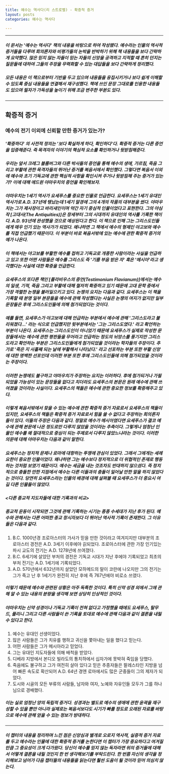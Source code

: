 ```yaml
---
title: 예수는 역사다(리 스트로벨) - 확증적 증거
layout: posts
categories: 예수는 역사다
   
---
```


---
##### 이 문서는 '예수는 역사다' 책의 내용을 바탕으로 하여 작성됐다. 예수라는 인물의 역사적 증거들을 다루며 회의론자와 비평가들의 논박을 반박하기 위해 책 내용들을 보다 간략하게 요약했다. 많은 믿지 않는 자들이 믿는 자들의 신앙을 공격하고 지적할 때 흔히 던지는 질문들에 대하여 그들의 주장을 무력화할 수 있는 대답들을 보다 간략하게 정리했다.
##### 모든 내용은 이 책으로부터 기반을 두고 있으며 내용들을 응집시키거나 보다 쉽게 이해할 수 있도록 중심 내용들을 연결해서 재구성했다. 책에 쓰인 문장 그대로를 인용한 내용들도 있으며 필자가 가독성을 높이기 위해 조금 변주한 부분도 있다.
---

## 확증적 증거

### 예수의 전기 이외에 신뢰할 만한 증거가 있는가?

##### '확증하다' 의 사전적 정의는 '보다 확실하게 하다, 확인하다'다. 확증적 증거는 다른 증언을 입증해준다. 즉 목격자의 이야기의 핵심적 요소를 확인하거나 뒷받침해준다. 
##### 우리는 앞서 크레그 블롬버그와 다른 박사들의 증언을 통해 예수의 생애, 가르침, 죽음 그리고 부활에 관한 목격자들의 뛰어난 증거를 복음서에서 확인했다. 그렇다면 복음서 이외에 예수와 초기 기독교에 관한 핵심적 사항을 확인시켜 주거나 뒷받침해 주는 증거가 있는가? 이에 대해 에드윈 야마우치의 증언을 확인해보자.

##### 야마우치는 1세기 역사가 요세푸스를 중요한 인물로 언급한다. 요세푸스는 1세기 유대인 역사가로 A.D. 37년에 탱났는데 1세기 말경에 그의 4개의 작품의 대부분을 썼다. 야마우치는 그가 제사장이고 바리새인이며 약간 자기 중심적 인물이었다고 표현한다. 그의 야심작 [고대사(The Antiquities)]은 창세부터 그의 시대까지 유대인의 역사를 기록한 책이다. A.D. 93년에 완성했을 것으로 예상된다고 한다. 이 책으로 인해 그는 그리스도인들에게 매우 인기 있는 역사가가 되었다. 왜냐하면 그 책에서 예수의 형제인 야고보와 예수를 직접 언급했기 때문이다. 이 부분이 바로 복음서밖에 있는 예수에 관한 확증적 증거의 예가 나온다. 
##### 이 책에서는 야고보를 부활한 예수를 접하고 기독교로 개종한 사람이라는 사실을 언급하고 있고 또한 어떤 사람들은 예수를 그리스도 즉 '기름 부음 받은 자' 혹은 '메시아'라고 생각했다는 사실에 대한 확증을 언급한다. 
##### 요세푸스의 또다른 책인 [플라비우스의 증언(Testimonium Flavianum)]에서는 예수의 일생, 기적, 죽음 그리고 부활에 대해 철저히 확증하고 있기 때문에 고대 문학 중에서 가장 격렬한 논쟁을 불러일으키고 있다. 논쟁의 요지는 다음과 같다. 요세푸스는 이 책을 기록할 때 분명 일부 본문들을 예수에 관해 작성했다는 사실은 논쟁의 여지가 없지만 일부 문장들은 후에 그리스도인들에 의해 첨가되었다는 것이다. 
##### 예를 들면, 요세푸스가 야고보에 대해 언급하는 부분에서 예수에 관해 '그리스도라고 불리워졌다...' 라는 식으로 언급했지만 뒷부분에서는 '그는 그리스도였다.' 라고 확언하는 부분이 나온다. 요세푸스는 그리스도인이 아니었기 때문에 요세푸스가 실제로 작성한 문장들에서는 예수에 관한 평판들을 무어라고 언급하는 정도의 뉘앙스를 풍기지만 그리스도라고 확언하는 부분은 그리스도인들에게 첨가되었을 것이라는 학자들의 주장이다. 추가로 '죽은 지 사흘째 되는 날에 부활해서 나타났다.' 라고 선포하는 부분 또한 부활 신앙에 대한 명백한 선포인데 이러한 부분 또한 후에 그리스도인들에 의해 첨가되었을 것이라는 주장이다. 
##### 이러한 논쟁에도 불구하고 야마우치가 주장하는 요지는 이러하다. 후에 첨가되거나 가필되었을 가능성이 있는 문장들을 없다고 치더라도 요세푸스의 본문은 원래 예수에 관해 쓰여졌을 것이라는 사실이다. 요세푸스의 책들은 예수에 관한 중요한 정보를 확증해주고 있다. 

##### 이렇게 복음서밖에서 찾을 수 있는 예수에 관한 확증적 증거 자료로서 요세푸스의 책들이 있지만, 요세푸스의 책들은 확증적 증거 자료로서 힘을 쓸 수 없다고 주장하는 회의론자들이 있다. 이들의 주장은 다음과 같다. 정말로 예수가 메시아였다면 요세푸스가 결코 예수에 관해 본문에 나온 정도로만 다루지 않았을 것이라는 추측이다. 그렇게나 엄청난 인물인 예수를 왜 절대적으로 중심이 되는 주제로서 다루지 않았느냐라는 것이다. 이러한 의문에 대해 야마우치는 다음과 같이 말한다. 
##### 요세푸스는 정치적 문제나 로마에 대항하는 투쟁에 관심이 있었다. 그래서 그에게는 세례 요한이 중요한 인물이었다. 왜냐하면 그는 예수보다 정치적으로 더 위협적인 존재로 행동하는 것처럼 보였기 때문이다. 예수는 세금을 내는 것조차도 반대하지 않으셨다. 즉 정치적으로 충돌한 만한 지점에서 예수는 다른 이들과의 충돌이 일어날 만한 말을 하지 않았다는 것이다. 당연히 요세푸스라는 인물의 배경에 대해 살펴볼 때 요세푸스가 더 중요시 여길 다른 인물들이 많았다. 

##### <다른 종교적 지도자들에 대한 기록과의 비교>
##### 종교적 운동이 시작되면 그것에 관해 기록하는 시기는 종종 수세대가 지난 후가 된다. 예수와 관해서는 다른 어떠한 종교 창시자보다 더 뛰어난 역사적 기록이 존재한다. 그 이유들은 다음과 같다.
1. B.C. 1000년경 조로아스터의 가사가 믿을 만한 것이라고 여겨지지만 대부분의 조로아스터 경전은 A.D. 3세기 이후에야 긹되었다. 조로아스터에 관한 가장 인기있는 파시 교도의 전기는 A.D. 1278년에 쓰여졌다. 
2. B.C. 6세기에 살았던 부처의 경전은 기독교 시대가 지난 후에야 기록되었고 최초의 부처 전기는 A.D. 1세기에 기록되었다. 
3. A.D. 570년에서 632년까지 살았던 모하메드의 말이 코란에 나오지만 그의 전기는 그가 죽고 난 후 1세기가 완전히 지난 후에 즉 767년에야 비로소 쓰였다. 

##### 이렇기 때문에 예수와 관련된 상황은 아주 독특한 것이다. 특히 신약 성경 외에서 그에 관해 알 수 있는 내용의 분량을 생각해 보면 상당히 인상적인 것이다.
##### 야마우치는 신약 성경이나 기독교 기록이 전혀 없다고 가정했을 때에도 요세푸스, 탈무드, 플리니 그리고 다른 사람들이 쓴 기록을 토대로 예수에 관해 다음과 같이 결론을 내릴 수 있다고 한다.
1. 예수는 유대인 선생이었다.
2. 많은 사람들은 그가 치유를 행하고 귀신을 쫓아내는 일을 했다고 믿는다.
3. 어떤 사람들은 그가 메시아라고 믿었다.
4. 그는 유대인 지도자들에 의해 배척을 받았다.
5. 디베랴 지방에서 본디오 빌라도의 통치하에서 십자가에 못박혀 죽임을 당했다.
6. 죽음에도 불구하고 그가 여전히 살아 있다고 믿은 추종자들은 팔레스타인 지방을 넘어 빠른 속도로 확산되어 A.D. 64년 경엔 로마에서도 많은 군중들이 그의 제자가 되었다.
7. 도시와 시골의 모든 부류의 사람들, 남자와 여자, 노예와 자유인들 모두가 그를 하나님으로 경배했다.

##### 이는 실로 엄청난 양의 독립적 증거다. 성경과는 별도로 예수의 생애에 관한 윤곽을 재구성할 수 있을 뿐만 아니라 실제로는 복음서보다도 시기가 빠를 정도로 오래된 자료를 바탕으로 예수에 관해 얻을 수 있는 정보가 방대하다. 
---
##### 이 챕터의 내용을 정리하며 느낀 점은 신앙심과 별개로 오로지 역사적, 실증적 증거 자료를 두고 예수라는 인물에 대한 확증적 증거를 논한다면 이 챕터가 가장 중요하다고 여겨질 만큼 그 중요성이 크게 다가왔다. 당신이 예수를 믿지 않는 독자라면 위의 증거들에 대해서 어떻게 결론을 내릴 것인지 한 번 생각해보기를 부탁드린다. 한 번쯤 자신의 생각을 정리해보고 넘어가 다음 챕터들의 내용들을 읽는다면 훨씬 도움이 될 것이라 믿어 의심치 않는다.